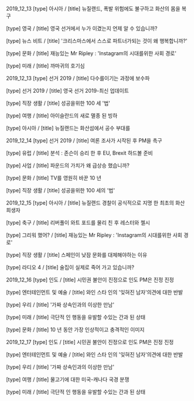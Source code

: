 2019_12_13
[type] 아시아 / [title] 뉴질랜드, 폭발 위험에도 불구하고 화산의 몸을 복구 

[type] 영국 / [title] 영국 선거에서 누가 이겼는지 언제 알 수 있습니까? 

[type] 뉴스 비트 / [title] '크리스마스에서 스스로 파트너가되는 것이 왜 행복합니까?' 

[type] 문화 / [title] 재능있는 Mr Ripley : 'Instagram의 시대를위한 사회 경로' 

[type] 미래 / [title] 까마귀의 호기심 

2019_12_13
[type] 선거 2019 / [title] 다수를이기는 과정에 보수파 

[type] 선거 2019 / [title] 영국 선거 2019-최신 업데이트 

[type] 직장 생활 / [title] 성공을위한 100 세 '법' 

[type] 여행 / [title] 아이슬란드의 새로 멸종 된 빙하 

[type] 아시아 / [title] 뉴질랜드는 화산섬에서 공수 부대를 

2019_12_14
[type] 선거 2019 / [title] 여론 조사가 시작된 후 PM을 촉구 

[type] 유럽 / [title] 분석 : 존슨이 승리 한 후 EU, Brexit 하드볼 준비 

[type] 사업 / [title] 파운드의 가치가 왜 급상승 했습니까? 

[type] 문화 / [title] TV를 영원히 바꾼 10 년 

[type] 직장 생활 / [title] 성공을위한 100 세의 '법' 

2019_12_15
[type] 아시아 / [title] 뉴질랜드 경찰이 공식적으로 지명 한 최초의 화산 희생자 

[type] 축구 / [title] 리버풀이 와트 포드를 물리 친 후 레스터와 첼시 

[type] 그리워 했어? / [title] 재능있는 Mr Ripley : 'Instagram의 시대를위한 사회 경로' 

[type] 직장 생활 / [title] 스페인이 낮잠 문화를 대체해야하는 이유 

[type] 라디오 4 / [title] 술집이 실제로 죽어 가고 있습니까? 

2019_12_16
[type] 인도 / [title] 시민권 불안이 진정으로 인도 PM은 진정 진정 

[type] 엔터테인먼트 및 예술 / [title] 와인 스타 인의 '잊혀진 남자'의견에 대한 반발 

[type] 우리 / [title] '가짜 상속인과의 이상한 만남' 

[type] 미래 / [title] 극단적 인 행동을 유발할 수있는 간과 된 상태 

[type] 문화 / [title] 10 년 동안 가장 인상적이고 충격적인 이미지 

2019_12_17
[type] 인도 / [title] 시민권 불안이 진정으로 인도 PM은 진정 진정 

[type] 엔터테인먼트 및 예술 / [title] 와인 스타 인의 '잊혀진 남자'의견에 대한 반발 

[type] 우리 / [title] '가짜 상속인과의 이상한 만남' 

[type] 여행 / [title] 물고기에 대한 미국-캐나다 국경 분쟁 

[type] 미래 / [title] 극단적 인 행동을 유발할 수있는 간과 된 상태 

